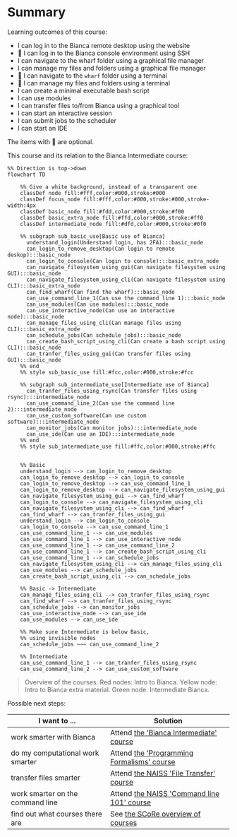 # Summary

Learning outcomes of this course:

- I can log in to the Bianca remote desktop using the website
- :rocket: I can log in to the Bianca console environment using SSH
- I can navigate to the wharf folder using a graphical file manager
- I can manage my files and folders using a graphical file manager
- :rocket: I can navigate to the `wharf` folder using a terminal
- :rocket: I can manage my files and folders using a terminal
- I can create a minimal executable bash script
- I can use modules
- I can transfer files to/from Bianca using a graphical tool
- I can start an interactive session
- I can submit jobs to the scheduler
- I can start an IDE

The items with :rocket: are optional.

This course and its relation to the Bianca Intermediate course:

```mermaid
%% Direction is top->down
flowchart TD

    %% Give a white background, instead of a transparent one
    classDef node fill:#fff,color:#000,stroke:#000
    classDef focus_node fill:#fff,color:#000,stroke:#000,stroke-width:4px
    classDef basic_node fill:#fdd,color:#000,stroke:#f00
    classDef basic_extra_node fill:#ffd,color:#000,stroke:#ff0
    classDef intermediate_node fill:#dfd,color:#000,stroke:#0f0

    %% subgraph sub_basic_use[Basic use of Bianca]
      understand_login(Understand login, has 2FA):::basic_node
      can_login_to_remove_desktop(Can login to remote deskop):::basic_node
      can_login_to_console(Can login to console):::basic_extra_node
      can_navigate_filesystem_using_gui(Can navigate filesystem using GUI):::basic_node
      can_navigate_filesystem_using_cli(Can navigate filesystem using CLI):::basic_extra_node
      can_find_wharf(Can find the wharf):::basic_node
      can_use_command_line_1(Can use the command line 1):::basic_node
      can_use_modules(Can use modules):::basic_node
      can_use_interactive_node(Can use an interactive node):::basic_node
      can_manage_files_using_cli(Can manage files using CLI):::basic_extra_node
      can_schedule_jobs(Can schedule jobs):::basic_node
      can_create_bash_script_using_cli(Can create a bash script using CLI):::basic_node
      can_tranfer_files_using_gui(Can transfer files using GUI):::basic_node
    %% end
    %% style sub_basic_use fill:#fcc,color:#000,stroke:#fcc

    %% subgraph sub_intermediate_use[Intermediate use of Bianca]
      can_tranfer_files_using_rsync(Can transfer files using rsync):::intermediate_node
      can_use_command_line_2(Can use the command line 2):::intermediate_node
      can_use_custom_software(Can use custom software):::intermediate_node
      can_monitor_jobs(Can monitor jobs):::intermediate_node
      can_use_ide(Can use an IDE):::intermediate_node
    %% end
    %% style sub_intermediate_use fill:#ffc,color:#000,stroke:#ffc


    %% Basic
    understand_login --> can_login_to_remove_desktop
    can_login_to_remove_desktop --> can_login_to_console
    can_login_to_remove_desktop --> can_use_command_line_1
    can_login_to_remove_desktop --> can_navigate_filesystem_using_gui
    can_navigate_filesystem_using_gui --> can_find_wharf
    can_login_to_console --> can_navigate_filesystem_using_cli
    can_navigate_filesystem_using_cli --> can_find_wharf
    can_find_wharf --> can_tranfer_files_using_gui
    understand_login --> can_login_to_console
    can_login_to_console --> can_use_command_line_1
    can_use_command_line_1 --> can_use_modules
    can_use_command_line_1 --> can_use_interactive_node
    can_use_command_line_1 --> can_use_command_line_2
    can_use_command_line_1 --> can_create_bash_script_using_cli
    can_use_command_line_1 --> can_schedule_jobs
    can_navigate_filesystem_using_cli --> can_manage_files_using_cli
    can_use_modules --> can_schedule_jobs
    can_create_bash_script_using_cli --> can_schedule_jobs

    %% Basic -> Intermediate
    can_manage_files_using_cli --> can_tranfer_files_using_rsync
    can_find_wharf --> can_tranfer_files_using_rsync
    can_schedule_jobs --> can_monitor_jobs
    can_use_interactive_node --> can_use_ide
    can_use_modules --> can_use_ide

    %% Make sure Intermediate is below Basic,
    %% using invisible nodes
    can_schedule_jobs ~~~ can_use_command_line_2

    %% Intermediate
    can_use_command_line_1 --> can_tranfer_files_using_rsync
    can_use_command_line_2 --> can_use_custom_software
```

> Overview of the courses.
> Red nodes: Intro to Bianca.
> Yellow node: Intro to Bianca extra material.
> Green node: Intermediate Bianca.

Possible next steps:

<!-- markdownlint-disable MD013 --><!-- Tables cannot be split up over lines, hence will break 80 characters per line -->

I want to ...                   |Solution
--------------------------------|-------------------------------
work smarter with Bianca        |Attend [the 'Bianca Intermediate' course](https://uppmax.github.io/bianca_workshops/intermediate/intro/)
do my computational work smarter|Attend [the 'Programming Formalisms' course](https://uppmax.github.io/programming_formalisms/)
transfer files smarter          |Attend [the NAISS 'File Transfer' course](https://uppmax.github.io/naiss_file_transfer_course/)
work smarter on the command line|Attend [the NAISS 'Command line 101' course](https://nbisweden.github.io/SCoRe_user_doc/courses/)
find out what courses there are |See [the SCoRe overview of courses](https://nbisweden.github.io/SCoRe_user_doc/courses/)

<!-- markdownlint-enable MD013 -->

